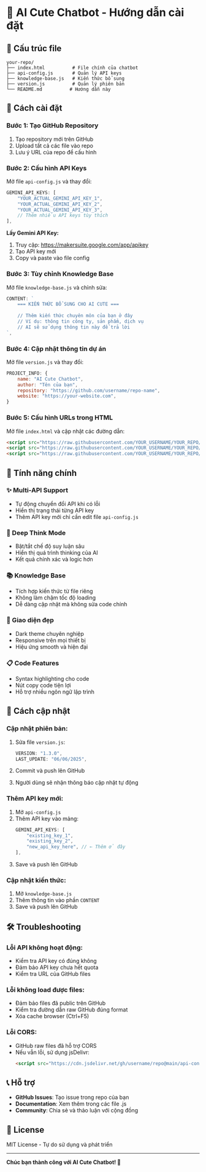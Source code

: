 # 🤖 AI Cute Chatbot - Hướng dẫn cài đặt

## 📁 Cấu trúc file

```
your-repo/
├── index.html          # File chính của chatbot
├── api-config.js       # Quản lý API keys
├── knowledge-base.js   # Kiến thức bổ sung  
├── version.js          # Quản lý phiên bản
└── README.md          # Hướng dẫn này
```

## 🚀 Cách cài đặt

### Bước 1: Tạo GitHub Repository
1. Tạo repository mới trên GitHub
2. Upload tất cả các file vào repo
3. Lưu ý URL của repo để cấu hình

### Bước 2: Cấu hình API Keys
Mở file `api-config.js` và thay đổi:

```javascript
GEMINI_API_KEYS: [
    "YOUR_ACTUAL_GEMINI_API_KEY_1",
    "YOUR_ACTUAL_GEMINI_API_KEY_2", 
    "YOUR_ACTUAL_GEMINI_API_KEY_3",
    // Thêm nhiều API keys tùy thích
],
```

**Lấy Gemini API Key:**
1. Truy cập: https://makersuite.google.com/app/apikey
2. Tạo API key mới
3. Copy và paste vào file config

### Bước 3: Tùy chỉnh Knowledge Base
Mở file `knowledge-base.js` và chỉnh sửa:

```javascript
CONTENT: `
    === KIẾN THỨC BỔ SUNG CHO AI CUTE ===
    
    // Thêm kiến thức chuyên môn của bạn ở đây
    // Ví dụ: thông tin công ty, sản phẩm, dịch vụ
    // AI sẽ sử dụng thông tin này để trả lời
`,
```

### Bước 4: Cập nhật thông tin dự án
Mở file `version.js` và thay đổi:

```javascript
PROJECT_INFO: {
    name: "AI Cute Chatbot",
    author: "Tên của bạn",
    repository: "https://github.com/username/repo-name",
    website: "https://your-website.com",
}
```

### Bước 5: Cấu hình URLs trong HTML
Mở file `index.html` và cập nhật các đường dẫn:

```html
<script src="https://raw.githubusercontent.com/YOUR_USERNAME/YOUR_REPO/main/api-config.js"></script>
<script src="https://raw.githubusercontent.com/YOUR_USERNAME/YOUR_REPO/main/knowledge-base.js"></script>  
<script src="https://raw.githubusercontent.com/YOUR_USERNAME/YOUR_REPO/main/version.js"></script>
```

## 🔧 Tính năng chính

### ✨ Multi-API Support
- Tự động chuyển đổi API khi có lỗi
- Hiển thị trạng thái từng API key
- Thêm API key mới chỉ cần edit file `api-config.js`

### 🧠 Deep Think Mode  
- Bật/tắt chế độ suy luận sâu
- Hiển thị quá trình thinking của AI
- Kết quả chính xác và logic hơn

### 📚 Knowledge Base
- Tích hợp kiến thức từ file riêng
- Không làm chậm tốc độ loading
- Dễ dàng cập nhật mà không sửa code chính

### 🎨 Giao diện đẹp
- Dark theme chuyên nghiệp  
- Responsive trên mọi thiết bị
- Hiệu ứng smooth và hiện đại

### 📋 Code Features
- Syntax highlighting cho code
- Nút copy code tiện lợi
- Hỗ trợ nhiều ngôn ngữ lập trình

## 🔄 Cách cập nhật

### Cập nhật phiên bản:
1. Sửa file `version.js`:
   ```javascript
   VERSION: "1.3.0",
   LAST_UPDATE: "06/06/2025",
   ```

2. Commit và push lên GitHub

3. Người dùng sẽ nhận thông báo cập nhật tự động

### Thêm API key mới:
1. Mở `api-config.js`
2. Thêm API key vào mảng:
   ```javascript
   GEMINI_API_KEYS: [
       "existing_key_1",
       "existing_key_2", 
       "new_api_key_here", // ← Thêm ở đây
   ],
   ```
3. Save và push lên GitHub

### Cập nhật kiến thức:
1. Mở `knowledge-base.js`
2. Thêm thông tin vào phần `CONTENT`
3. Save và push lên GitHub

## 🛠️ Troubleshooting

### Lỗi API không hoạt động:
- Kiểm tra API key có đúng không
- Đảm bảo API key chưa hết quota
- Kiểm tra URL của GitHub files

### Lỗi không load được files:
- Đảm bảo files đã public trên GitHub
- Kiểm tra đường dẫn raw GitHub đúng format
- Xóa cache browser (Ctrl+F5)

### Lỗi CORS:
- GitHub raw files đã hỗ trợ CORS
- Nếu vẫn lỗi, sử dụng jsDelivr:
  ```html
  <script src="https://cdn.jsdelivr.net/gh/username/repo@main/api-config.js"></script>
  ```

## 📞 Hỗ trợ

- **GitHub Issues**: Tạo issue trong repo của bạn
- **Documentation**: Xem thêm trong các file .js
- **Community**: Chia sẻ và thảo luận với cộng đồng

## 📄 License

MIT License - Tự do sử dụng và phát triển

---

**Chúc bạn thành công với AI Cute Chatbot! 🎉**
